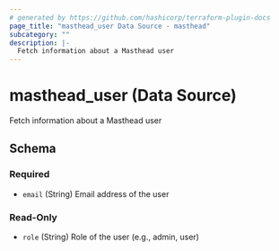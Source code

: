 ```yaml
---
# generated by https://github.com/hashicorp/terraform-plugin-docs
page_title: "masthead_user Data Source - masthead"
subcategory: ""
description: |-
  Fetch information about a Masthead user
---
```


# masthead_user (Data Source)

Fetch information about a Masthead user



<!-- schema generated by tfplugindocs -->
## Schema

### Required

- `email` (String) Email address of the user

### Read-Only

- `role` (String) Role of the user (e.g., admin, user)
